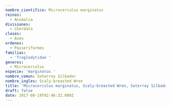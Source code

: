 ```yaml
---
nombre_cientifico: Microcerculus marginatus
reinos:
  - Animalia
divisiones:
  - Chordata
clases:
  - Aves
ordenes:
  - Passeriformes
familias:
  - 'Troglodytidae '
generos:
  - Microcerculus
especie: 'marginatus '
nombre_comun: Soterrey Silbador
nombre_ingles: Scaly-breasted Wren
title: 'Microcerculus marginatus, Scaly-breasted Wren, Soterrey Silbador'
draft: false
date: 2017-08-19T02:46:32.000Z
---
```


